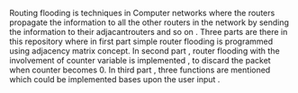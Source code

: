 Routing flooding is techniques in Computer networks where the routers propagate the information to all the other routers in the network by sending the information to their adjacantrouters and so on .
Three parts are there in this repository where in first part simple router flooding is programmed using adjacency matrix concept.
In second part , router flooding with the involvement of counter variable is implemented , to discard the packet when counter becomes 0.
In third part , three functions are mentioned which could be implemented bases upon the user input . 
